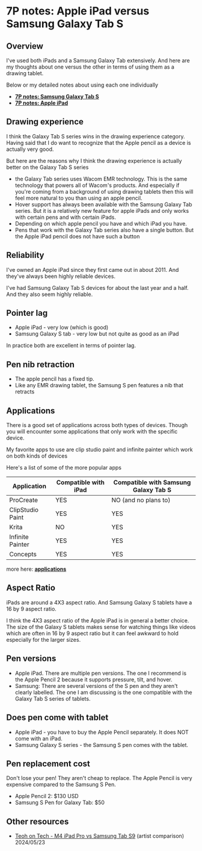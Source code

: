# 7P notes: Apple iPad versus Samsung Galaxy Tab S

## Overview

I've used both iPads and a Samsung Galaxy Tab extensively. And here are my thoughts about one versus the other in terms of using them as a drawing tablet.

Below or my detailed notes about using each one individually

* [**7P notes: Samsung Galaxy Tab S**](../samsung/7p-notes-samsung-galaxy-tab-s.md)
* [**7P notes: Apple iPad**](7p-notes-apple-ipad.md) &#x20;

## Drawing experience

I think the Galaxy Tab S series wins in the drawing experience category. Having said that I do want to recognize that the Apple pencil as a device is actually very good.

But here are the reasons why I think the drawing experience is actually better on the Galaxy Tab S series

* the Galaxy Tab series uses Wacom EMR technology. This is the same technology that powers all of Wacom's products. And especially if you're coming from a background of using drawing tablets then this will feel more natural to you than using an apple pencil.
* Hover support has always been available with the Samsung Galaxy Tab series. But it is a relatively new feature for apple iPads and only works with certain pens and with certain iPads.
* Depending on which apple pencil you have and which iPad you have.
* Pens that work with the Galaxy Tab series also have a single button. But the Apple iPad pencil does not have such a button

## Reliability

I've owned an Apple iPad since they first came out in about 2011. And they've always been highly reliable devices.

I've had Samsung Galaxy Tab S devices for about the last year and a half. And they also seem highly reliable.

## Pointer lag

* Apple iPad - very low (which is good)
* Samsung Galaxy S tab - very low but not quite as good as an iPad

In practice both are excellent in terms of pointer lag.

## Pen nib retraction&#x20;

* The apple pencil has a fixed tip.&#x20;
* Like any EMR drawing tablet, the Samsung S pen features a nib that retracts&#x20;

## Applications

There is a good set of applications across both types of devices. Though you will encounter some applications that only work with the specific device.

My favorite apps to use are clip studio paint and infinite painter which work on both kinds of devices

Here's a list of some of the more popular apps

| Application      | Compatible with iPad | Compatible with Samsung Galaxy Tab S |
| ---------------- | -------------------- | ------------------------------------ |
| ProCreate        | YES                  | NO (and no plans to)                 |
| ClipStudio Paint | YES                  | YES                                  |
| Krita            | NO                   | YES                                  |
| Infinite Painter | YES                  | YES                                  |
| Concepts         | YES                  | YES                                  |



more here: [**applications**](../../applications/)&#x20;

## Aspect Ratio

iPads are around a 4X3 aspect ratio. And Samsung Galaxy S tablets have a 16 by 9 aspect ratio.

I think the 4X3 aspect ratio of the Apple iPad is in general a better choice. The size of the Galaxy S tablets makes sense for watching things like videos which are often in 16 by 9 aspect ratio but it can feel awkward to hold especially for the larger sizes.

## Pen versions

* Apple iPad. There are multiple pen versions. The one I recommend is the Apple Pencil 2 because it supports pressure, tilt, and hover.
* Samsung: There are several versions of the S pen and they aren't clearly labelled. The one I am discussing is the one compatible with the Galaxy Tab S series of tablets.

## Does pen come with tablet

* Apple iPad - you have to buy the Apple Pencil separately. It does NOT come with an iPad.
* Samsung Galaxy S series - the Samsung S pen comes with the tablet.

## Pen replacement cost

Don't lose your pen! They aren't cheap to replace. The Apple Pencil is very expensive compared to the Samsung S Pen.

* Apple Pencil 2: $130 USD
* Samsung S Pen for Galaxy Tab: $50&#x20;

## Other resources

* [Teoh on Tech - M4 iPad Pro vs Samsung Tab S9](https://www.youtube.com/watch?v=0\_CEWImyVhA) (artist comparison) 2024/05/23 &#x20;

